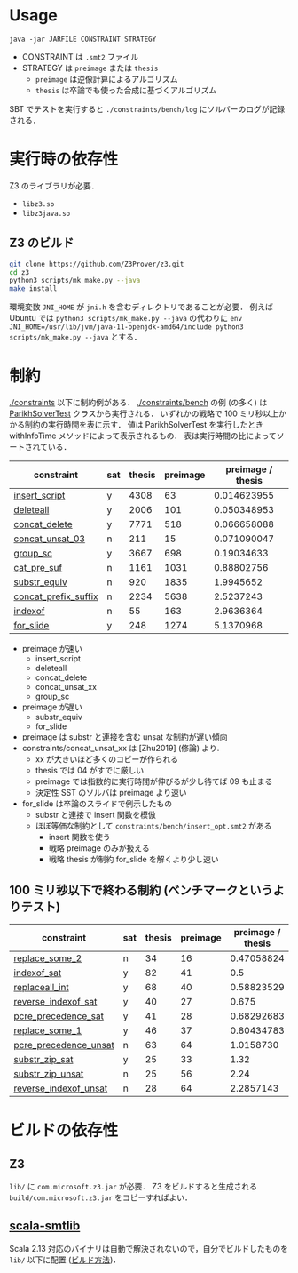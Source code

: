 # Usage
`java -jar JARFILE CONSTRAINT STRATEGY`
- CONSTRAINT は `.smt2` ファイル
- STRATEGY は `preimage` または `thesis`
    - `preimage` は逆像計算によるアルゴリズム
    - `thesis` は卒論でも使った合成に基づくアルゴリズム

SBT でテストを実行すると `./constraints/bench/log` にソルバーのログが記録される．

# 実行時の依存性
Z3 のライブラリが必要．
- `libz3.so`
- `libz3java.so`

## Z3 のビルド
```sh
git clone https://github.com/Z3Prover/z3.git
cd z3
python3 scripts/mk_make.py --java
make install
```

環境変数 `JNI_HOME` が `jni.h` を含むディレクトリであることが必要．
例えば Ubuntu では `python3 scripts/mk_make.py --java` の代わりに
`env JNI_HOME=/usr/lib/jvm/java-11-openjdk-amd64/include python3 scripts/mk_make.py --java` とする．

# 制約
[./constraints](./constraints/) 以下に制約例がある．
[./constraints/bench](./constraints/bench/) の例 (の多く) は [ParikhSolverTest](./src/test/scala/ParikhSolverTest.scala) クラスから実行される．
いずれかの戦略で 100 ミリ秒以上かかる制約の実行時間を表に示す．
値は ParikhSolverTest を実行したとき withInfoTime メソッドによって表示されるもの．
表は実行時間の比によってソートされている．

| constraint                                                            | sat | thesis | preimage | preimage / thesis |
|-----------------------------------------------------------------------|-----|--------|----------|-------------------|
| [insert_script](./constraints/bench/insert_script.smt2)               | y   |   4308 |       63 |       0.014623955 |
| [deleteall](./constraints/bench/deleteall.smt2)                       | y   |   2006 |      101 |       0.050348953 |
| [concat_delete](./constraints/bench/concat_delete.smt2)               | y   |   7771 |      518 |       0.066658088 |
| [concat_unsat_03](./constraints/bench/concat_unsat_03.smt2)           | n   |    211 |       15 |       0.071090047 |
| [group_sc](./constraints/bench/group_sc.smt2)                         | y   |   3667 |      698 |        0.19034633 |
| [cat_pre_suf](./constraints/bench/cat_pre_suf.smt2)                   | n   |   1161 |     1031 |        0.88802756 |
| [substr_equiv](./constraints/bench/substr_equiv.smt2)                 | n   |    920 |     1835 |         1.9945652 |
| [concat_prefix_suffix](./constraints/bench/concat_prefix_suffix.smt2) | n   |   2234 |     5638 |         2.5237243 |
| [indexof](./constraints/bench/indexof.smt2)                           | n   |     55 |      163 |         2.9636364 |
| [for_slide](./constraints/bench/for_slide.smt2)                       | y   |    248 |     1274 |         5.1370968 |

- preimage が速い
  + insert_script
  + deleteall
  + concat_delete
  + concat_unsat_xx
  + group_sc
- preimage が遅い
  + substr_equiv
  + for_slide
- preimage は substr と連接を含む unsat な制約が遅い傾向
- constraints/concat_unsat_xx は [Zhu2019] (修論) より.
  + xx が大きいほど多くのコピーが作られる
  + thesis では 04 がすでに厳しい
  + preimage では指数的に実行時間が伸びるが少し待てば 09 も止まる
  + 決定性 SST のソルバは preimage より速い
- for_slide は卒論のスライドで例示したもの
  + substr と連接で insert 関数を模倣
  + ほぼ等価な制約として `constraints/bench/insert_opt.smt2` がある
    - insert 関数を使う
    - 戦略 preimage のみが扱える
    - 戦略 thesis が制約 for_slide を解くより少し速い

## 100 ミリ秒以下で終わる制約 (ベンチマークというよりテスト)
| constraint                                                              | sat | thesis | preimage | preimage / thesis |
|-------------------------------------------------------------------------|-----|--------|----------|-------------------|
| [replace_some_2](./constraints/bench/replace_some_2.smt2)               | n   |     34 |       16 |        0.47058824 |
| [indexof_sat](./constraints/bench/indexof_sat.smt2)                     | y   |     82 |       41 |               0.5 |
| [replaceall_int](./constraints/bench/replaceall_int.smt2)               | y   |     68 |       40 |        0.58823529 |
| [reverse_indexof_sat](./constraints/bench/reverse_indexof_sat.smt2)     | y   |     40 |       27 |             0.675 |
| [pcre_precedence_sat](./constraints/bench/pcre_precedence_sat.smt2)     | y   |     41 |       28 |        0.68292683 |
| [replace_some_1](./constraints/bench/replace_some_1.smt2)               | y   |     46 |       37 |        0.80434783 |
| [pcre_precedence_unsat](./constraints/bench/pcre_precedence_unsat.smt2) | n   |     63 |       64 |         1.0158730 |
| [substr_zip_sat](./constraints/bench/substr_zip_sat.smt2)               | y   |     25 |       33 |              1.32 |
| [substr_zip_unsat](./constraints/bench/substr_zip_unsat.smt2)           | n   |     25 |       56 |              2.24 |
| [reverse_indexof_unsat](./constraints/bench/reverse_indexof_unsat.smt2) | n   |     28 |       64 |         2.2857143 |
# ビルドの依存性
## Z3
`lib/` に `com.microsoft.z3.jar` が必要．
Z3 をビルドすると生成される `build/com.microsoft.z3.jar` をコピーすればよい．

## [scala-smtlib](https://github.com/regb/scala-smtlib)
Scala 2.13 対応のバイナリは自動で解決されないので，自分でビルドしたものを `lib/` 以下に配置
([ビルド方法](https://github.com/regb/scala-smtlib#building-the-sources))．

